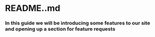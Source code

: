 # README..md


### In this guide we will be introducing some features to our site and opening up a section for feature requests
